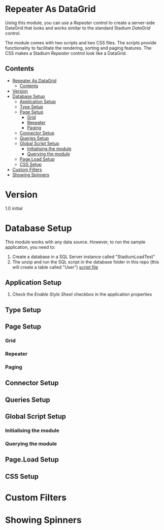 # Repeater As DataGrid
Using this module, you can use a *Repeater* control to create a server-side DataGrid that looks and works similar to the standard Stadium *DataGrid* control. 

The module comes with two scripts and two CSS files. The scripts provide functionality to facilitate the rendering, sorting and paging features. The CSS makes a Stadium *Repeater* control look like a DataGrid. 

## Contents
- [Repeater As DataGrid](#repeater-as-datagrid) <!-- omit -->
  - [Contents](#contents) <!-- omit -->
- [Version](#version)
- [Database Setup](#database-setup)
  - [Application Setup](#application-setup)
  - [Type Setup](#type-setup)
  - [Page Setup](#page-setup)
    - [Grid](#grid)
    - [Repeater](#repeater)
    - [Paging](#paging)
  - [Connector Setup](#connector-setup)
  - [Queries Setup](#queries-setup)
  - [Global Script Setup](#global-script-setup)
    - [Initialising the module](#initialising-the-module)
    - [Querying the module](#querying-the-module)
  - [Page.Load Setup](#pageload-setup)
  - [CSS Setup](#css-setup)
- [Custom Filters](#custom-filters)
- [Showing Spinners](#showing-spinners)

# Version
1.0 initial

# Database Setup
This module works with any data source. However, to run the sample application, you need to:

1. Create a database in a SQL Server instance called "StadiumLoadTest"
2. The unzip and run the SQL script in the database folder in this repo (this will create a table called "User") [script file](database/script.zip)

## Application Setup
1. Check the *Enable Style Sheet* checkbox in the application properties

## Type Setup

## Page Setup

### Grid

### Repeater

### Paging

## Connector Setup

## Queries Setup

## Global Script Setup

### Initialising the module

### Querying the module

## Page.Load Setup

## CSS Setup

# Custom Filters

# Showing Spinners

